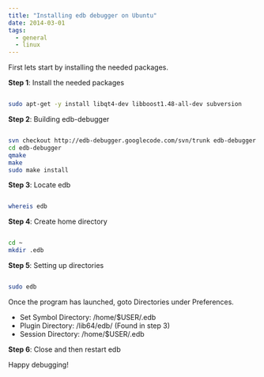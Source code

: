 ```yaml
---
title: "Installing edb debugger on Ubuntu"
date: 2014-03-01
tags:
  - general
  - linux
---
```


First lets start by installing the needed packages.

<!--more-->

**Step 1**: Install the needed packages

``` bash

sudo apt-get -y install libqt4-dev libboost1.48-all-dev subversion

```

**Step 2**: Building edb-debugger

``` bash

svn checkout http://edb-debugger.googlecode.com/svn/trunk edb-debugger
cd edb-debugger
qmake
make
sudo make install

```

**Step 3**: Locate edb

``` bash

whereis edb

```

**Step 4**: Create home directory

``` bash

cd ~
mkdir .edb

```

**Step 5**: Setting up directories

``` bash

sudo edb

```

Once the program has launched, goto Directories under Preferences.

 * Set Symbol Directory: /home/$USER/.edb
 * Plugin Directory: /lib64/edb/ (Found in step 3)
 * Session Directory: /home/$USER/.edb


**Step 6**: Close and then restart edb

Happy debugging!


